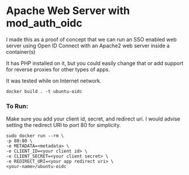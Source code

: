 # Apache Web Server with mod_auth_oidc

I made this as a proof of concept that we can run an SSO enabled web server using Open ID Connect with an Apache2 web server inside a container(s)

It has PHP installed on it, but you could easily change that or add support for reverse proxies for other types of apps.

It was tested while on Internet network.

`docker build . -t ubuntu-oidc`

### To Run:

Make sure you add your client id, secret, and redirect uri. I would advise setting the redirect URI to port 80 for simplicity.

```
sudo docker run --rm \
-p 80:80 \ 
-e METADATA=<metadata> \
-e CLIENT_ID=<your client id> \
-e CLIENT_SECRET=<your client secret> \
-e REDIRECT_URI=<your app redirect uri> \
<your-name>/ubuntu-oidc
```
